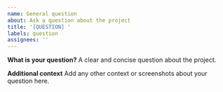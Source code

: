 ```yaml
---
name: General question
about: Ask a question about the project
title: '[QUESTION] '
labels: question
assignees: ''
---
```


**What is your question?**
A clear and concise question about the project.

**Additional context**
Add any other context or screenshots about your question here.
